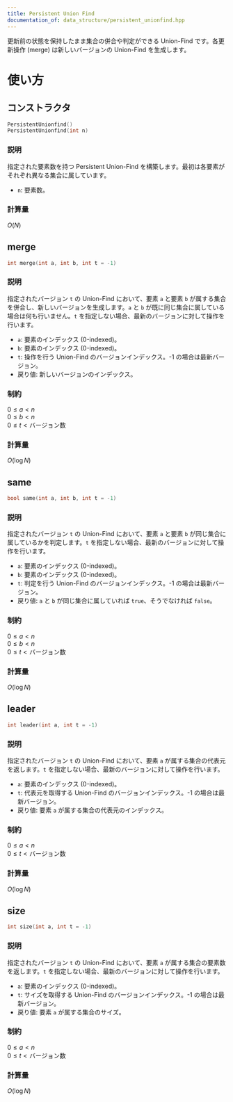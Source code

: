 ```yaml
---
title: Persistent Union Find        
documentation_of: data_structure/persistent_unionfind.hpp
---
```

更新前の状態を保持したまま集合の併合や判定ができる Union-Find です。各更新操作 (merge) は新しいバージョンの Union-Find を生成します。

# 使い方
## コンストラクタ

```cpp
PersistentUnionfind()
PersistentUnionfind(int n)
```

### 説明

指定された要素数を持つ Persistent Union-Find を構築します。最初は各要素がそれぞれ異なる集合に属しています。

- `n`: 要素数。

### 計算量

$O(N)$

## merge

```cpp
int merge(int a, int b, int t = -1)
```

### 説明

指定されたバージョン `t` の Union-Find において、要素 `a` と要素 `b` が属する集合を併合し、新しいバージョンを生成します。`a` と `b` が既に同じ集合に属している場合は何も行いません。`t` を指定しない場合、最新のバージョンに対して操作を行います。

- `a`: 要素のインデックス (0-indexed)。
- `b`: 要素のインデックス (0-indexed)。
- `t`: 操作を行う Union-Find のバージョンインデックス。-1 の場合は最新バージョン。
- 戻り値: 新しいバージョンのインデックス。

### 制約

$0 \le a < n$<br>
$0 \le b < n$<br>
$0 \le t < \text{バージョン数}$

### 計算量

$O(\log N)$

## same

```cpp
bool same(int a, int b, int t = -1)
```

### 説明

指定されたバージョン `t` の Union-Find において、要素 `a` と要素 `b` が同じ集合に属しているかを判定します。`t` を指定しない場合、最新のバージョンに対して操作を行います。

- `a`: 要素のインデックス (0-indexed)。
- `b`: 要素のインデックス (0-indexed)。
- `t`: 判定を行う Union-Find のバージョンインデックス。-1 の場合は最新バージョン。
- 戻り値: `a` と `b` が同じ集合に属していれば `true`、そうでなければ `false`。

### 制約

$0 \le a < n$<br>
$0 \le b < n$<br>
$0 \le t < \text{バージョン数}$

### 計算量

$O(\log N)$

## leader

```cpp
int leader(int a, int t = -1)
```

### 説明

指定されたバージョン `t` の Union-Find において、要素 `a` が属する集合の代表元を返します。`t` を指定しない場合、最新のバージョンに対して操作を行います。

- `a`: 要素のインデックス (0-indexed)。
- `t`: 代表元を取得する Union-Find のバージョンインデックス。-1 の場合は最新バージョン。
- 戻り値: 要素 `a` が属する集合の代表元のインデックス。

### 制約

$0 \le a < n$<br>
$0 \le t < \text{バージョン数}$

### 計算量

$O(\log N)$

## size

```cpp
int size(int a, int t = -1)
```

### 説明

指定されたバージョン `t` の Union-Find において、要素 `a` が属する集合の要素数を返します。`t` を指定しない場合、最新のバージョンに対して操作を行います。

- `a`: 要素のインデックス (0-indexed)。
- `t`: サイズを取得する Union-Find のバージョンインデックス。-1 の場合は最新バージョン。
- 戻り値: 要素 `a` が属する集合のサイズ。

### 制約

$0 \le a < n$<br>
$0 \le t < \text{バージョン数}$

### 計算量

$O(\log N)$
